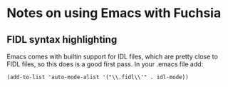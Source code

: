 <!--
// Copyright 2017 The Fuchsia Authors. All rights reserved.
-->
# Notes on using Emacs with Fuchsia

## FIDL syntax highlighting

Emacs comes with builtin support for IDL files, which are pretty
close to FIDL files, so this does is a good first pass.
In your .emacs file add:

```
(add-to-list 'auto-mode-alist '("\\.fidl\\'" . idl-mode))
```

